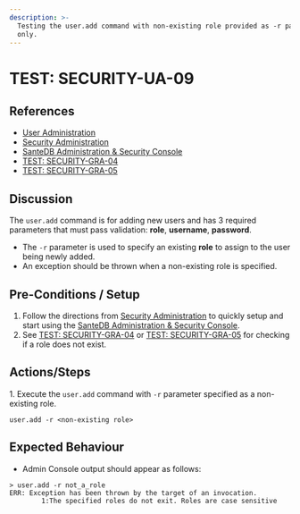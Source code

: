 ```yaml
---
description: >-
  Testing the user.add command with non-existing role provided as -r parameter
  only.
---
```


# TEST: SECURITY-UA-09

## References

* [User Administration](../../../../../../../operations/server-administration/santedb-icdr-admin-console/user-administration.md)
* [Security Administration](../../../../../../../operations-1/system-administration/security-administration/#demo-environment)&#x20;
* [SanteDB Administration & Security Console](../../../../../../../operations/server-administration/santedb-icdr-admin-console/)
* [TEST: SECURITY-GRA-04](../group-role-administration/test-security-gra-04.md)
* [TEST: SECURITY-GRA-05](../group-role-administration/test-security-gra-05.md)

## Discussion

The `user.add` command is for adding new users and has 3 required parameters that must pass validation: **role**, **username**, **password**.&#x20;

* The `-r` parameter is used to specify an existing **role** to assign to the user being newly added.&#x20;
* An exception should be thrown when a non-existing role is specified.

## Pre-Conditions / Setup

1. Follow the directions from [Security Administration](../../../../../../../operations-1/system-administration/security-administration/#demo-environment) to quickly setup and start using the [SanteDB Administration & Security Console](../../../../../../../operations/server-administration/santedb-icdr-admin-console/).
2. See [TEST: SECURITY-GRA-04](../group-role-administration/test-security-gra-04.md) or [TEST: SECURITY-GRA-05](../group-role-administration/test-security-gra-05.md) for checking if a role does not exist.

## Actions/Steps

1\. Execute the `user.add` command with `-r` parameter specified as a non-existing role.&#x20;

```
user.add -r <non-existing role>
```

## Expected Behaviour

* Admin Console output should appear as follows:

```
> user.add -r not_a_role
ERR: Exception has been thrown by the target of an invocation.
        1:The specified roles do not exit. Roles are case sensitive
```
